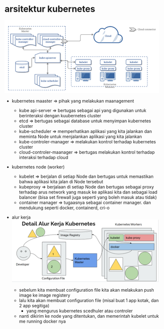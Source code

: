 # arsitektur kubernetes
![alt text](image.png)
- kubernetes maaster => pihak yang melakukan maanagement
    - kube api-server => bertugas sebagai api yang digunakan untuk berinteraksi dengan kuubernetes cluster
    - etcd => bertugas sebagai database untuk menyimpan kubernetes cluster
    - kube-scheduler => memperhatikan aplikasi yang kita jalankan dan meminta Node untuk menjalankan aplikasi yang kita jalankan
    - kube-controler-manager => melakukan kontrol terhadap kubernetes cluster
    - cloud-controler-maanager => bertugas melakukan kontrol terhadap interaksi terhadap cloud

- kubernetes node (worker)
    - kubelet => berjalan di setiap Node dan bertugas untuk memastikan bahwa aplikasi kita jalan di Node tersebut
    - kubeproxy => berjalaan di setiap Node dan bertugas sebagai proxy terhadap arus network yang masuk ke aplikasi kita dan sebagai load balancer (bisa set firewall juga seperti yang boleh masuk atau tidak)
    - container manager => tugaasnya sebagai container manager. dan mendukung seperti docker, containerd, cri-o

- alur kerja
![alt text](image-1.png)
    - sebelum kita membuat configuration file kita akan melakukan push image ke image registery
    - lalu kita akan membuat configuration file (misal buat 1 app kotak, dan 2 app segitiga)
        - yang mengurus kubernetes scedhuler atau controler
    - nanti dikirim ke node yang ditentukan, dan memerintah kubelet untuk me running docker nya